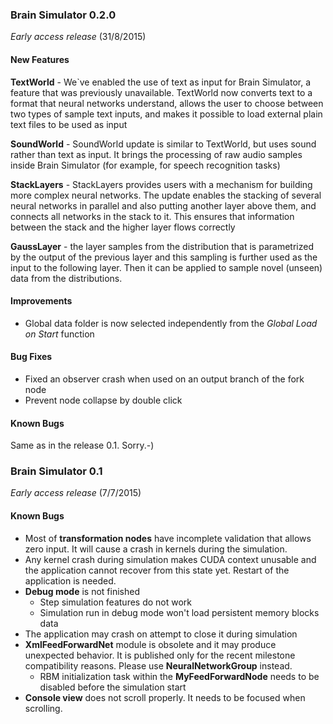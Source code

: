 ### Brain Simulator 0.2.0
*Early access release* (31/8/2015)

#### New Features

**TextWorld** - We`ve enabled the use of text as input for Brain Simulator, a feature that was previously unavailable. TextWorld now converts text to a format that neural networks understand, allows the user to choose between two types of sample text inputs, and makes it possible to load external plain text files to be used as input

**SoundWorld** - SoundWorld update is similar to TextWorld, but uses sound rather than text as input. It brings the processing of raw audio samples inside Brain Simulator (for example, for speech recognition tasks)

**StackLayers** - StackLayers provides users with a mechanism for building more complex neural networks. The update enables the stacking of several neural networks in parallel and also putting another layer above them, and connects all networks in the stack to it. This ensures that information between the stack and the higher layer flows correctly

**GaussLayer** - the layer samples from the distribution that is parametrized by the output of the previous layer and this sampling is further used as the input to the following layer. Then it can be applied to sample novel (unseen) data from the distributions.

#### Improvements
- Global data folder is now selected independently from the *Global Load on Start* function

#### Bug Fixes
- Fixed an observer crash when used on an output branch of the fork node
- Prevent node collapse by double click

#### Known Bugs

Same as in the release 0.1. Sorry.-)

### Brain Simulator 0.1
*Early access release* (7/7/2015)

#### Known Bugs

- Most of **transformation nodes** have incomplete validation that allows zero input. It will cause a crash in kernels during the simulation.
- Any kernel crash during simulation makes CUDA context unusable and the application cannot recover from this state yet. Restart of the application is needed. 
- **Debug mode** is not finished
    - Step simulation features do not work
    - Simulation run in debug mode won't load persistent memory blocks data
- The application may crash on attempt to close it during simulation
- **XmlFeedForwardNet** module is obsolete and it may produce unexpected behavior. It is published only for the recent milestone compatibility reasons. Please use **NeuralNetworkGroup** instead.
    - RBM initialization task within the **MyFeedForwardNode** needs to be disabled before the simulation start 
- **Console view** does not scroll properly. It needs to be focused when scrolling.

    